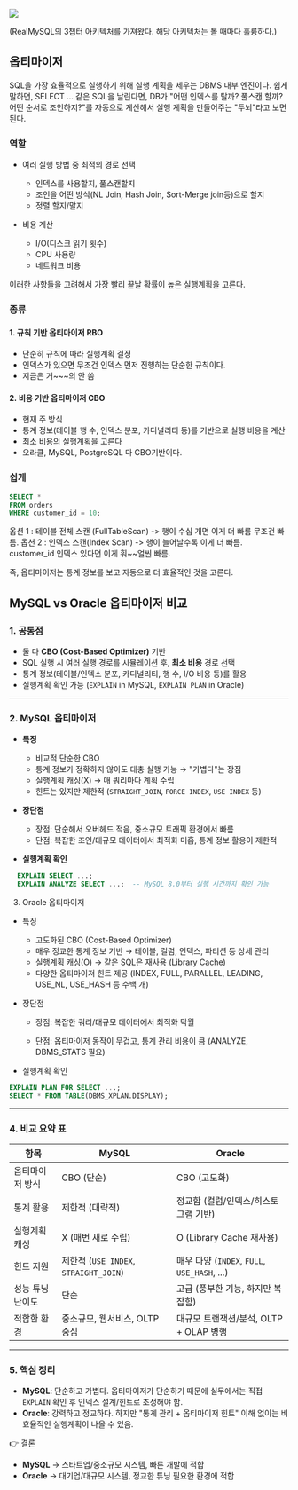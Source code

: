 ![](https://velog.velcdn.com/images/ohoh7391/post/6242b976-9ea9-4d1f-850c-5c463e25d56f/image.png)

(RealMySQL의 3챕터 아키텍처를 가져왔다. 해당 아키텍처는 볼 때마다 훌륭하다.)
## 옵티마이저
SQL을 가장 효율적으로 실행하기 위해 실행 계획을 세우는 DBMS 내부 엔진이다.
쉽게 말하면, SELECT ... 같은 SQL을 날린다면, DB가 "어떤 인덱스를 탈까? 풀스캔 할까? 어떤 순서로 조인하지?"를 자동으로 계산해서 실행 계획을 만들어주는 "두뇌"라고 보면 된다.

### 역할
- 여러 실행 방법 중 최적의 경로 선택
	- 인덱스를 사용할지, 풀스캔할지
    - 조인을 어떤 방식(NL Join, Hash Join, Sort-Merge join등)으로 할지
    - 정렬 할지/말지
    
- 비용 계산
	- I/O(디스크 읽기 횟수)
    - CPU 사용량
    - 네트워크 비용
    
이러한 사항들을 고려해서 가장 빨리 끝날 확률이 높은 실행계획을 고른다.

### 종류
#### 1. 규칙 기반 옵티마이저 RBO
- 단순히 규칙에 따라 실행계획 결정
- 인덱스가 있으면 무조건 인덱스 먼저 진행하는 단순한 규칙이다.
- 지금은 거~~~의 안 씀
#### 2. 비용 기반 옵티마이저 CBO
- 현재 주 방식
- 통계 정보(테이블 행 수, 인덱스 분포, 카디널리티 등)를 기반으로 실행 비용을 계산
- 최소 비용의 실행계획을 고른다
- 오라클, MySQL, PostgreSQL 다 CBO기반이다.

### 쉽게
```sql
SELECT *
FROM orders
WHERE customer_id = 10;
```
옵션 1 : 테이블 전체 스캔 (FullTableScan) -> 행이 수십 개면 이게 더 빠름 무조건 빠름.
옵션 2 : 인덱스 스캔(Index Scan) -> 행이 늘어날수록 이게 더 빠름.
customer_id 인덱스 있다면 이게 훠~~얼씬 빠름.

즉, 옵티마이저는 통계 정보를 보고 자동으로 더 효율적인 것을 고른다.


## MySQL vs Oracle 옵티마이저 비교

### 1. 공통점
- 둘 다 **CBO (Cost-Based Optimizer)** 기반
- SQL 실행 시 여러 실행 경로를 시뮬레이션 후, **최소 비용** 경로 선택
- 통계 정보(테이블/인덱스 분포, 카디널리티, 행 수, I/O 비용 등)를 활용
- 실행계획 확인 가능 (`EXPLAIN` in MySQL, `EXPLAIN PLAN` in Oracle)

---

### 2. MySQL 옵티마이저
- **특징**
  - 비교적 단순한 CBO
  - 통계 정보가 정확하지 않아도 대충 실행 가능 → "가볍다"는 장점
  - 실행계획 캐싱(X) → 매 쿼리마다 계획 수립
  - 힌트는 있지만 제한적 (`STRAIGHT_JOIN`, `FORCE INDEX`, `USE INDEX` 등)

- **장단점**
  - 장점: 단순해서 오버헤드 적음, 중소규모 트래픽 환경에서 빠름
  - 단점: 복잡한 조인/대규모 데이터에서 최적화 미흡, 통계 정보 활용이 제한적

- **실행계획 확인**
```sql
  EXPLAIN SELECT ...;
  EXPLAIN ANALYZE SELECT ...;  -- MySQL 8.0부터 실행 시간까지 확인 가능
```
3. Oracle 옵티마이저

- 특징
	- 고도화된 CBO (Cost-Based Optimizer)
	- 매우 정교한 통계 정보 기반 → 테이블, 컬럼, 인덱스, 파티션 등 상세 관리
	- 실행계획 캐싱(O) → 같은 SQL은 재사용 (Library Cache)
	- 다양한 옵티마이저 힌트 제공 (INDEX, FULL, PARALLEL, LEADING, USE_NL, USE_HASH 등 수백 개)

- 장단점

	- 장점: 복잡한 쿼리/대규모 데이터에서 최적화 탁월

	- 단점: 옵티마이저 동작이 무겁고, 통계 관리 비용이 큼 (ANALYZE, DBMS_STATS 필요)

- 실행계획 확인
```sql
EXPLAIN PLAN FOR SELECT ...;
SELECT * FROM TABLE(DBMS_XPLAN.DISPLAY);
```

---

### 4. 비교 요약 표

| 항목             | MySQL                            | Oracle                                      |
|------------------|----------------------------------|---------------------------------------------|
| 옵티마이저 방식  | CBO (단순)                       | CBO (고도화)                                |
| 통계 활용        | 제한적 (대략적)                  | 정교함 (컬럼/인덱스/히스토그램 기반)        |
| 실행계획 캐싱    | X (매번 새로 수립)               | O (Library Cache 재사용)                    |
| 힌트 지원        | 제한적 (`USE INDEX`, `STRAIGHT_JOIN`) | 매우 다양 (`INDEX`, `FULL`, `USE_HASH`, ...) |
| 성능 튜닝 난이도 | 단순                             | 고급 (풍부한 기능, 하지만 복잡함)           |
| 적합한 환경      | 중소규모, 웹서비스, OLTP 중심    | 대규모 트랜잭션/분석, OLTP + OLAP 병행       |

---

### 5. 핵심 정리
- **MySQL**: 단순하고 가볍다. 옵티마이저가 단순하기 때문에 실무에서는 직접 `EXPLAIN` 확인 후 인덱스 설계/힌트로 조정해야 함.  
- **Oracle**: 강력하고 정교하다. 하지만 "통계 관리 + 옵티마이저 힌트" 이해 없이는 비효율적인 실행계획이 나올 수 있음.  

👉 결론
- **MySQL** → 스타트업/중소규모 시스템, 빠른 개발에 적합  
- **Oracle** → 대기업/대규모 시스템, 정교한 튜닝 필요한 환경에 적합
